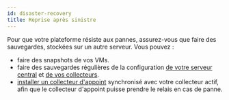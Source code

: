 ```yaml
---
id: disaster-recovery
title: Reprise après sinistre
---
```


Pour que votre plateforme résiste aux pannes, assurez-vous que faire des sauvegardes, stockées sur un autre serveur. Vous pouvez :

- faire des snapshots de vos VMs.
- faire des sauvegardes régulières de la configuration [de votre serveur central](backup.md) et [de vos collecteurs](backup-poller.md).
- [installer un collecteur d'appoint](backup-poller.md#standby-poller) synchronisé avec votre collecteur actif, afin que le collecteur d'appoint puisse prendre le relais en cas de panne.
